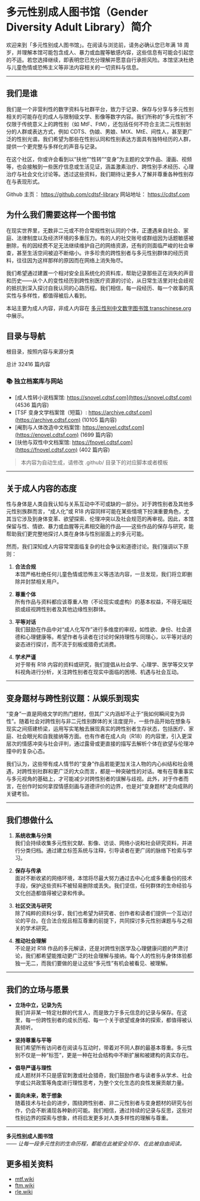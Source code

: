 # 多元性别成人图书馆（Gender Diversity Adult Library）简介

欢迎来到「多元性别成人图书馆」。在阅读与浏览前，请务必确认您已年满 18 周岁，并理解本馆可能包含成人、暴力或血腥等敏感内容，这些信息有可能会引起您的不适。若您选择继续，即表明您已充分理解并愿意自行承担风险。本馆坚决杜绝与儿童色情或恐怖主义等非法内容相关的一切资料与信息。

---

## 我们是谁

我们是一个非营利性的数字资料与社群平台，致力于记录、保存与分享与多元性别相关的可能存在的成人与限制级文学、影像等数字内容。我们所称的“多元性别”不仅限于传统意义上的跨性别（如 MtF、FtM），还包括任何不符合主流二元性别划分的人群或表达方式，例如 CDTS、伪娘、男娘、MtX、MtE、间性人，甚至更广泛的性别光谱。我们希望为那些在性别认同和性别表达方面具有独特经历的人群，提供一个更完整与多样化的声音与记录。

在这个社区，你或许会看到以“扶他”“性转”“变身”为主题的文学作品、漫画、视频等，也会接触到一些医疗信息或生活见证，涵盖激素治疗、跨性别手术经历、心理治疗与社会文化讨论等。透过这些资料，我们期待让更多人了解并尊重各种性别存在与表现形式。

Github 主页： <https://github.com/cdtsf-library>
网站地址： <https://cdtsf.com>


## 为什么我们需要这样一个图书馆

在现实世界里，无数非二元或不符合常规性别认同的个体，正遭遇来自社会、家庭、法律制度以及经济环境的多重压力。有的人的社交账号或群组因为话题敏感被删除，有的因经费不足无法继续维护自己的网络资源，还有的则面临严峻的社会审查，甚至生活空间被迫不断缩小。许多珍贵的跨性别者与多元性别群体的经历资料，往往因为这样那样的原因而在网络上消失殆尽。

我们希望通过建置一个相对安全且系统化的资料库，帮助记录那些正在消失的声音和历史——从个人的变性经历到跨性别医疗资源的讨论，从日常生活里对社会歧视的抵抗到深入探讨自我认同的心路历程。我们相信，每一段经历、每一个故事的真实性与多样性，都值得被后人看到。

本站主要为成人内容，非成人内容在 [多元性别中文数字图书馆 transchinese.org](https://transchinese.org) 中展示。

## 目录与导航

根目录，按照内容与来源分类


总计 32416 篇内容


### 📚 独立档案库与网站

- [成人性转小说档案馆: https://snovel.cdtsf.com](https://snovel.cdtsf.com) (4536 篇内容)
- [TSF 变身文学档案馆（短篇）: https://archive.cdtsf.com](https://archive.cdtsf.com) (10105 篇内容)
- [阉割与人体改造中文档案馆: https://enovel.cdtsf.com](https://enovel.cdtsf.com) (1699 篇内容)
- [扶他与双性中文档案馆: https://fnovel.cdtsf.com](https://fnovel.cdtsf.com) (402 篇内容)


> 本内容为自动生成，请修改 .github/ 目录下的对应脚本或者模板


---

## 关于成人内容的态度

性与身体是人类自我认知与关系互动中不可或缺的一部分。对于跨性别者及其他多元性别族群而言，“成人化”或 R18 内容同样可能在某些情境下扮演重要角色，尤其当它涉及到身体变革、欲望探索、伦理冲突以及社会规范的再审视。因此，本馆保留与性、情欲、暴力或血腥等元素相交融的作品——这些作品的保存与研究，能帮助我们更完整地探讨人类在身体与性别层面上的多元可能。

然而，我们深知成人内容常常面临复杂的社会争议和道德讨论。我们强调以下原则：

1. **合法合规**  
   本馆严格杜绝任何儿童色情或恐怖主义等违法内容，一旦发现，我们将立即删除并封禁相关用户。

2. **尊重个体**  
   所有作品与资料都应该尊重人物（不论现实或虚构）的基本权益，不得无端贬损或歧视跨性别者及其他边缘性别群体。

3. **平等对话**  
   我们鼓励在作品中对“成人化写作”进行多维度的审视，如性欲、身份、社会道德和心理健康等。希望作者与读者在讨论时保持理性与同理心，以平等对话的姿态进行探讨，而不流于刻板或猎奇式消费。

4. **学术严谨**  
   对于带有 R18 内容的资料或研究，我们提倡从社会学、心理学、医学等交叉学科视角进行分析，关注跨性别者在现实中面临的困境、机遇与社会互动。

---

## 变身题材与跨性别议题：从娱乐到现实

“变身”一直是网络文学的热门题材，但其广义内涵却不止于“我如何瞬间变为异性”。随着社会对跨性别与非二元性别群体的关注度提升，一些作品开始在想象与现实之间搭建桥梁，运用写实笔触去展现真实的跨性别者生存状态，包括医疗、家庭、社会眼光和自我接纳等方面。也有作者在成人向（R18）的内容里，引入更深层次的情感冲突与社会评判，通过露骨或更直接的描写去解析个体在欲望与伦理冲撞中的复杂心态。

我们认为，这些带有成人情节的“变身”作品若能更加关注人物的内心纠结和社会境遇，对跨性别社群和更广泛的大众而言，都是一种突破性的对话。唯有在尊重事实与多元视角的基础上，才可能减少对跨性别者的误解与歧视。此外，对于作者而言，在创作时如何拿捏情感刻画与道德评价的边界，也是对“变身题材”走向成熟的关键考验。

---

## 我们想做什么

1. **系统收集与分类**  
   我们会持续收集多元性别文献、影像、访谈、网络小说和社会研究资料，并进行分类归档。通过建立标签系统与注释，引导读者在更广阔的脉络下检索与学习。

2. **保存与传承**  
   面对不断收紧的网络环境，本馆将尽最大努力通过去中心化或多重备份的技术手段，保护这些资料不被轻易删除或丢失。我们坚信，任何群体的生命经验与文化创造都值得被记录和传承。

3. **社区交流与研究**  
   除了纯粹的资料分享，我们也希望为研究者、创作者和读者们提供一个互动讨论的平台。在合法合规且相互尊重的前提下，共同探讨多元性别课题与与之相关的学术研究。

4. **推动社会理解**  
   不论是对 R18 作品的多元解读，还是对跨性别医学及心理健康问题的严肃讨论，我们都希望能推动更广泛的社会理解与接纳。每个人的性别与身体体验都独一无二，而我们要做的是让这些“多元性”有机会被看见、被理解。

---

## 我们的立场与愿景

- **立场中立，记录为先**  
  我们并非某一特定社群的代言人，而是致力于多元信息的记录与保存。在这里，每一份跨性别者的成长历程、每一个关于欲望或身体的探索，都值得被认真倾听。

- **坚持尊重与平等**  
  我们希望所有访问者在阅读与互动时，带着对不同人群的最基本尊重。多元性别不仅是一种“标签”，更是一种在社会结构中不断扩展和被建构的真实存在。

- **倡导严谨与理性**  
  成人题材并不只是感官刺激或社会猎奇，我们鼓励作者与读者多从学术、社会学或公共政策等角度进行理性思考，为整个文化生态的良性发展贡献力量。

- **面向未来，敢于想象**  
  随着技术与社会的进步，围绕跨性别者、非二元性别者与变身题材的研究与创作，仍会不断涌现各种新的可能。我们相信，通过持续的记录与反思，这些对性别边界的探索与想象，终将启发更多对人类多样性的理解与尊重。

---

**多元性别成人图书馆**  
*—— 让每一段多元性别的生命历程，都能在此被安全珍存、在此被自由阅读。*

## 更多相关资料

- [mtf.wiki](mtf.wiki)
- [ftm.wiki](mtf.wiki)
- [rle.wiki](mtf.wiki)
